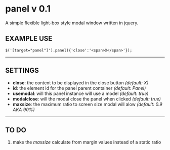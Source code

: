 panel v 0.1
=====

A simple flexible light-box style modal window written in jquery.

EXAMPLE USE
------------
	$('[target="panel"]').panel({'close':'<span>X</span>'});

- - -

SETTINGS
--------
+ **close**: the content to be displayed in the close button _(default: <span>X</span>)_
+ **id**: the element id for the panel parent container _(default: Panel)_
+ **usemodal**: will this panel instance will use a model _(default: true)_
+ **modalclose**: will the modal close the panel when clicked _(default: true)_
+ **maxsize**: the maximum ratio to screen size modal will alow _(default: 0.9 AKA 90%)_

- - -

TO DO
-----
1. make the _maxsize_ calculate from margin values instead of a static ratio